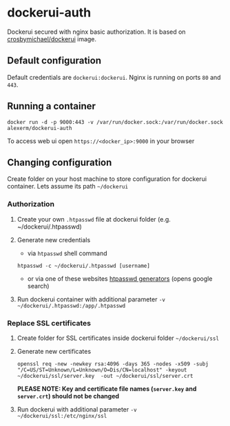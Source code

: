 dockerui-auth
=============

Dockerui secured with nginx basic authorization. It is based on [crosbymichael/dockerui](https://github.com/crosbymichael/dockerui) image.


## Default configuration
Default credentials are `dockerui:dockerui`.
Nginx is running on ports `80` and `443`.

## Running a container

```
docker run -d -p 9000:443 -v /var/run/docker.sock:/var/run/docker.sock alexerm/dockerui-auth
```

To access web ui open `https://<docker_ip>:9000` in your browser

## Changing configuration

Create folder on your host machine to store configuration for dockerui container. Lets assume its path `~/dockerui`

### Authorization

1. Create your own `.htpasswd` file at dockerui folder (e.g. ~/dockerui/.htpasswd)
2. Generate new credentials
	- via `htpasswd` shell command
	```
	htpasswd -c ~/dockerui/.htpasswd [username]
	```
	- or via one of these websites [htpasswd generators](http://goo.gl/yLfKmV) (opens google search)

3. Run dockerui container with additional parameter `-v ~/dockerui/.htpasswd:/app/.htpasswd`

### Replace SSL certificates

1. Create folder for SSL certificates inside dockerui folder `~/dockerui/ssl`
2. Generate new certificates
	```
	openssl req -new -newkey rsa:4096 -days 365 -nodes -x509 -subj "/C=US/ST=Unknown/L=Unknown/O=Dis/CN=localhost" -keyout ~/dockerui/ssl/server.key  -out ~/dockerui/ssl/server.crt
	```
	**PLEASE NOTE: Key and certificate file names (`server.key` and `server.crt`) should not be changed**

3. Run dockerui with additional parameter `-v ~/dockerui/ssl:/etc/nginx/ssl`